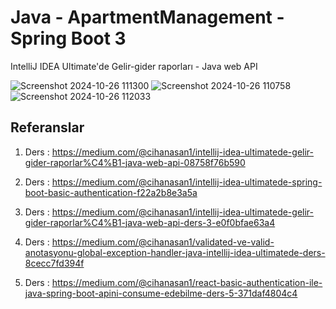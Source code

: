 # Java - ApartmentManagement - Spring Boot 3

IntelliJ IDEA Ultimate'de Gelir-gider raporları - Java web API

![Screenshot 2024-10-26 111300](https://github.com/user-attachments/assets/c200f864-b6b7-4b41-a124-7f3ea244a8e4)
![Screenshot 2024-10-26 110758](https://github.com/user-attachments/assets/a54a9913-7a74-4519-bb59-48540a56efae)
![Screenshot 2024-10-26 112033](https://github.com/user-attachments/assets/103269a1-19d7-4087-a630-fd8629a6f982)

## Referanslar

1. Ders : https://medium.com/@cihanasan1/intellij-idea-ultimatede-gelir-gider-raporlar%C4%B1-java-web-api-08758f76b590

2. Ders : https://medium.com/@cihanasan1/intellij-idea-ultimatede-spring-boot-basic-authentication-f22a2b8e3a5a

3. Ders : https://medium.com/@cihanasan1/intellij-idea-ultimatede-gelir-gider-raporlar%C4%B1-java-web-api-ders-3-e0f0bfae63a4

4. Ders : https://medium.com/@cihanasan1/validated-ve-valid-anotasyonu-global-exception-handler-java-intellij-idea-ultimatede-ders-8cecc7fd394f
 
5. Ders : https://medium.com/@cihanasan1/react-basic-authentication-ile-java-spring-boot-apini-consume-edebilme-ders-5-371daf4804c4